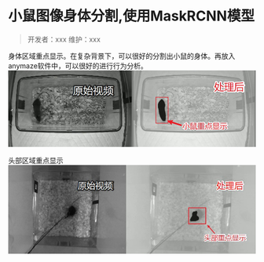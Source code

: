 # 小鼠图像身体分割,使用MaskRCNN模型
> 开发者：xxx
> 维护：xxx

身体区域重点显示。在复杂背景下，可以很好的分割出小鼠的身体。再放入anymaze软件中，可以很好的进行行为分析。
![mice_body_mask](../../assets/images/mice_body_mask.jpg)

头部区域重点显示
![mice_head_mask](../../assets/images/mice_head_mask.jpg)